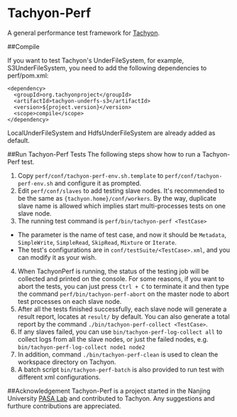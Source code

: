 Tachyon-Perf
============

A general performance test framework for [Tachyon](http://tachyon-project.org/).

##Compile

If you want to test Tachyon's UnderFileSystem, for example, S3UnderFileSystem, you need to add the following
dependencies to perf/pom.xml:

    <dependency>
      <groupId>org.tachyonproject</groupId>
      <artifactId>tachyon-underfs-s3</artifactId>
      <version>${project.version}</version>
      <scope>compile</scope>
    </dependency>

LocalUnderFileSystem and HdfsUnderFileSystem are already added as default.

##Run Tachyon-Perf Tests
The following steps show how to run a Tachyon-Perf test. 

1. Copy `perf/conf/tachyon-perf-env.sh.template` to `perf/conf/tachyon-perf-env.sh` and configure it as prompted.
2. Edit `perf/conf/slaves` to add testing slave nodes. It's recommended to be the same as `{tachyon.home}/conf/workers`. By the way, duplicate slave name is allowed which implies start multi-processes tests on one slave node.
3. The running test command is `perf/bin/tachyon-perf <TestCase>`
 * The parameter is the name of test case, and now it should be `Metadata`, `SimpleWrite`, `SimpleRead`, `SkipRead`, `Mixture` or `Iterate`.
 * The test's configurations are in `conf/testSuite/<TestCase>.xml`, and you can modify it as your wish.
4. When TachyonPerf is running, the status of the testing job will be collected and printed on the console. For some reasons, if you want to abort the tests, you can just press `Ctrl + C` to terminate it and then type the command `perf/bin/tachyon-perf-abort` on the master node to abort test processes on each slave node.
5. After all the tests finished successfully, each slave node will generate a result report, locates at `result/` by default. You can also generate a total report by the command `./bin/tachyon-perf-collect <TestCase>`.
6. If any slaves failed, you can use `bin/tachyon-perf-log-collect all` to collect logs from all the slave nodes, or just the failed nodes, e.g. `bin/tachyon-perf-log-collect node1 node2`
7. In addition, command `./bin/tachyon-perf-clean` is used to clean the workspace directory on Tachyon.
8. A batch script `bin/tachyon-perf-batch` is also provided to run test with different xml configurations.

##Acknowledgement
Tachyon-Perf is a project started in the Nanjing University [PASA Lab](http://pasa-bigdata.nju.edu.cn/English/index.html) and contributed to Tachyon. Any suggestions and furthure contributions are appreciated.
